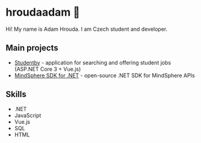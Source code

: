 # hroudaadam 🐢

Hi! My name is Adam Hrouda. I am Czech student and developer.

## Main projects

- [Studentby](https://github.com/hroudaadam/studentby) - application for searching and offering student jobs (ASP.NET Core 3 + Vue.js)
- [MindSphere SDK for .NET](https://github.com/hroudaadam/mindsphere-sdk-dotnet) - open-source .NET SDK for MindSphere APIs

## Skills

- .NET
- JavaScript
- Vue.js
- SQL
- HTML
